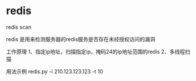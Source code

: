 # redis
redis scan

redis 是用来检测服务器的redis服务是否存在未经授权访问的漏洞

工作原理
1、指定ip地址，扫描指定ip，掩码24的ip地址范围的redis
2、多线程扫描

用法示例
redis.py -i 210.123.123.123 -t 10
